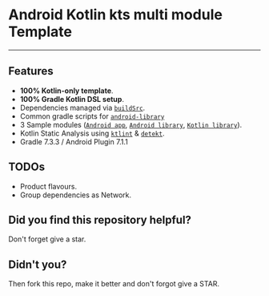 # Android Kotlin kts multi module Template
----------------------------------------------------

## Features
- **100% Kotlin-only template**.
- **100% Gradle Kotlin DSL setup**.
- Dependencies managed via [`buildSrc`](buildSrc).
- Common gradle scripts for [`android-library`](buildSrc/src/main/kotlin/commons/android-library.gradle.kts)
- 3 Sample modules ([`Android app`](app), [`Android library`](core), [`Kotlin library`](user)).
- Kotlin Static Analysis using [`ktlint`](https://github.com/pinterest/ktlint) & [`detekt`](https://github.com/detekt/detekt).
- Gradle 7.3.3 / Android Plugin 7.1.1

## TODOs
- Product flavours.
- Group dependencies as Network.

## Did you find this repository helpful?
Don't forget give a star.

## Didn't you?
Then fork this repo, make it better and don't forgot give a STAR.